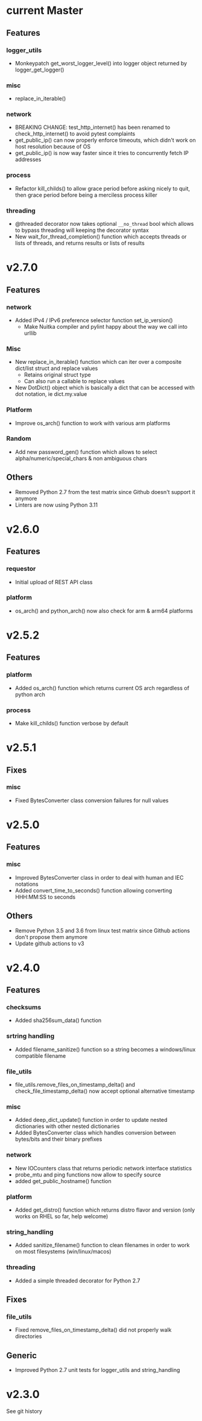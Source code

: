 # current Master

## Features

### logger_utils 

- Monkeypatch get_worst_logger_level() into logger object returned by logger_get_logger()

### misc

- replace_in_iterable() 

### network

- BREAKING CHANGE: test_http_internet() has been renamed to check_http_internet() to avoid pytest complaints
- get_public_ip() can now properly enforce timeouts, which didn't work on host resolution because of OS
- get_public_ip() is now way faster since it tries to concurrently fetch IP addresses

### process

- Refactor kill_childs() to allow grace period before asking nicely to quit, then grace period before being a merciless process killer

### threading

- @threaded decorator now takes optional `__no_thread` bool which allows to bypass threading will keeping the decorator syntax
- New wait_for_thread_completion() function which accepts threads or lists of threads, and returns results or lists of results

# v2.7.0

## Features

### network

- Added IPv4 / IPv6 preference selector function set_ip_version()
  - Make Nuitka compiler and pylint happy about the way we call into urllib

### Misc

- New replace_in_iterable() function which can iter over a composite dict/list struct and replace values
  - Retains original struct type
  - Can also run a callable to replace values
- New DotDict() object which is basically a dict that can be accessed with dot notation, ie dict.my.value

### Platform

- Improve os_arch() function to work with various arm platforms

### Random

- Add new password_gen() function which allows to select alpha/numeric/special_chars & non ambiguous chars

## Others

- Removed Python 2.7 from the test matrix since Github doesn't support it anymore
- Linters are now using Python 3.11

# v2.6.0

## Features

### requestor
- Initial upload of REST API class

### platform
- os_arch() and python_arch() now also check for arm & arm64 platforms

# v2.5.2

## Features

### platform
- Added os_arch() function which returns current OS arch regardless of python arch

### process
- Make kill_childs() function verbose by default

# v2.5.1

## Fixes

### misc
- Fixed BytesConverter class conversion failures for null values

# v2.5.0

## Features

### misc
- Improved BytesConverter class in order to deal with human and IEC notations
- Added convert_time_to_seconds() function allowing converting HHH:MM:SS to seconds

## Others

- Remove Python 3.5 and 3.6 from linux test matrix since Github actions don't propose them anymore
- Update github actions to v3
# v2.4.0

## Features

### checksums
- Added sha256sum_data() function

### srtring handling
- Added filename_sanitize() function so a string becomes a windows/linux compatible filename

### file_utils
- file_utils.remove_files_on_timestamp_delta() and check_file_timestamp_delta() now accept optional alternative timestamp

### misc
- Added deep_dict_update() function in order to update nested dictionaries with other nested dictionaries
- Added BytesConverter class which handles conversion between bytes/bits and their binary prefixes

### network
- New IOCounters class that returns periodic network interface statistics
- probe_mtu and ping functions now allow to specify source
- added get_public_hostname() function

### platform
- Added get_distro() function which returns distro flavor and version (only works on RHEL so far, help welcome)

### string_handling
- Added sanitize_filename() function to clean filenames in order to work on most filesystems (win/linux/macos)

### threading
- Added a simple threaded decorator for Python 2.7

## Fixes

### file_utils
- Fixed remove_files_on_timestamp_delta() did not properly walk directories

## Generic
- Improved Python 2.7 unit tests for logger_utils and string_handling

# v2.3.0

See git history
